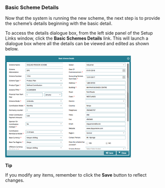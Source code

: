 ### Basic Scheme Details

Now that the system is running the new scheme, the next step is to provide the
scheme’s details beginning with the basic detail.

To access the details dialogue box, from the left side panel of the Setup Links
window, click the **Basic Schemes Details** link. This will launch a dialogue
box where all the details can be viewed and edited as shown below.

<img  alt="basic scheme deatils form" width="80%" height="auto"  class="center"  src="../media2/schemeM74.png"> 

**Tip**

If you modify any items, remember to click the **Save** button to reflect
changes.
